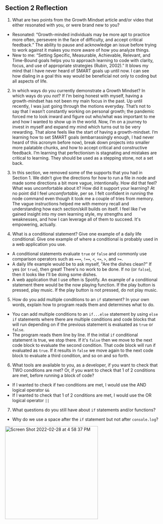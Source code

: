 ## Section 2 Reflection

1. What are two points from the Growth Mindset article and/or video that either resonated with you, or were brand new to you?
  * Resonated: “Growth-minded individuals may be more apt to practice more often, persevere in the face of difficulty, and accept critical feedback.” The ability to pause and acknowledge an issue before trying to work against it makes you more aware of how you analyze things.
  * New to me: “Setting Specific, Measurable, Achievable, Relevant, and Time-Bound goals helps you to approach learning to code with clarity, focus, and use of appropriate strategies (Rubin, 2002).” It blows my mind that I have never heard of SMART goals up until now. I can see how dialing in a goal this way would be beneficial not only to coding but all aspects of life.

2. In which ways do you currently demonstrate a Growth Mindset? In which ways do you _not_?
   If I’m being honest with myself, having a growth-mindset has not been my main focus in the past. Up until recently, I was just going through the motions everyday. That’s not to say that I wasn’t constantly working on personal growth; the pandemic forced me to look inward and figure out who/what was important to me and how I wanted to show up in the world. Now, I’m on a journey to invest in myself and expand my mind which turns out to be very rewarding. That alone feels like the start of having a growth-mindset. I’m learning how to set SMART goals (embarrassingly enough, I had never heard of this acronym before now), break down projects into smaller more palatable chunks, and how to accept critical and constructive feedback. I’m learning that perfectionism is stagnating and mistakes are critical to learning. They should be used as a stepping stone, not a set back.

3. In this section, we removed some of the supports that you had in Section 1. We didn't give the directions for how to run a file in node and made some directions a bit more vague, intentionally. How did that feel? What was uncomfortable about it? How did it support your learning?
   At no point did I feel _uncomfortable_, per se. I felt confident in running the node command even though it took me a couple of tries from memory. The vague instructions helped me with memory recall and understanding how each section/skill builds on itself. I feel like I've gained insight into my own learning style, my strengths and weaknesses, and how I can leverage all of them to succeed. It's empowering, actually.

4. What is a conditional statement? Give one example of a daily life conditional. Give one example of where a conditional is probably used in a web application you use.
  * A conditional statements evaluate `true` or `false` and commonly use comparison operators such as `===`, `!==`, `<`, `<=`, `>`, and `>=`.
  * A daily life example would be to ask myself, "Are the dishes clean?" If yes (or `true`), then great! There's no work to be done. If no (or `false`), then it looks like I'll be doing some dishes.
  * A web application that I use often is Spotify. An example of a conditional statement there would be the now playing function. If the play button is pressed, play music. If the play button is not pressed, do not play music.

5. How do you add multiple conditions to an `if` statement? In your own words, explain how to program reads them and determines what to do.
  * You can add multiple conditions to an `if...else` statement by using `else if` statements where there are multiple conditions and code blocks that will run depending on if the previous statement is evaluated as `true` or `false`.
  * The program reads them line by line. If the initial `if` conditional statement is true, we stop there. If it's `false` then we move to the next code block to evaluate the second condition. That code block will run if evaluated as `true`. If it results in `false` we move again to the next code block to evaluate a third condition, and so on and so forth.

6. What tools are available to you, as a developer, if you want to check that TWO conditions are met? Or, if you want to check that 1 of 2 conditions are met, before running a block of code?
  * If I wanted to check if two conditions are met, I would use the AND logical operator `&&`
  * If I wanted to check that 1 of 2 conditions are met, I would use the OR logical operator `||`

7. What questions do you still have about `if` statements and/or functions?
  * Why do we use a space after the `if` statement but not after `console.log`?
  <img width="305" alt="Screen Shot 2022-02-28 at 4 58 37 PM" src="https://user-images.githubusercontent.com/99693359/156066587-a101db67-92f6-40ae-a2cb-a823c80372fa.png">
